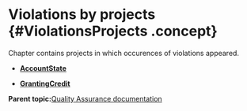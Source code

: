 # Violations by projects {#ViolationsProjects .concept}

Chapter contains projects in which occurences of violations appeared.

-   **[AccountState](../../../../../modules/demo_Enterprise/dita/qa/projects/AccountState.md)**  

-   **[GrantingCredit](../../../../../modules/demo_Enterprise/dita/qa/projects/GrantingCredit.md)**  


**Parent topic:**[Quality Assurance documentation](../../../../../modules/demo_Enterprise/dita/qa/qa.md)

